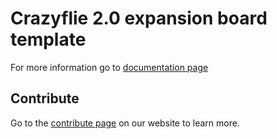 # Crazyflie 2.0 expansion board template

For more information go to [documentation page](docs/index.md)

## Contribute
Go to the [contribute page](https://www.bitcraze.io/contribute/) on our website to learn more.
